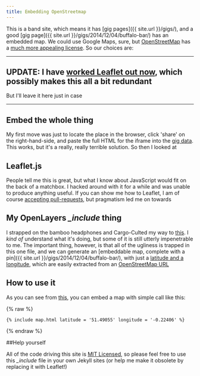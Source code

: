 ```yaml
---
title: Embedding OpenStreetmap
---
```


This is a band site, which means it has [gig pages]({{ site.url }}/gigs/), and a good [gig page]({{ site.url }}/gigs/2014/12/04/buffalo-bar/) has an embedded map. We could use Google Maps, sure, but [OpenStreetMap](http://www.openstreetmap.org/) has a [much more appealing license](http://www.openstreetmap.org/copyright). So our choices are:

---

## UPDATE: I have [worked Leaflet out now](https://github.com/rawfunkmaharishi/rawfunkmaharishi.github.io/blob/1e773ce14faaa79b2f4a8f5b180d3320040b2c7d/_includes/map.html), which possibly makes this all a bit redundant

But I'll leave it here just in case

---

## Embed the whole thing

My first move was just to locate the place in the browser, click 'share' on the right-hand-side, and paste the full HTML for the iframe into the [gig data](https://github.com/rawfunkmaharishi/rawfunkmaharishi.github.io/blob/master/gigs/_posts/HOW_TO_BOOK_THE_BAND.md). This works, but it's a really, really terrible solution. So then I looked at

## Leaflet.js

People tell me this is great, but what I know about JavaScript would fit on the back of a matchbox. I hacked around with it for a while and was unable to produce anything useful. If you can show me how to Leaflet, I am of course [accepting pull-requests](https://github.com/rawfunkmaharishi/rawfunkmaharishi.github.io/pulls), but pragmatism led me on towards

## My OpenLayers *_include* thing

I strapped on the bamboo headphones and Cargo-Culted my way to [this](https://github.com/rawfunkmaharishi/rawfunkmaharishi.github.io/blob/master/_includes/map.html). I _kind of_ understand what it's doing, but some of it is still utterly impenetrable to me. The important thing, however, is that all of the ugliness is trapped in this one file, and we can generate an [embeddable map, complete with a pin]({{ site.url }}/gigs/2014/12/04/buffalo-bar/), with just a [latitude and a longitude](https://github.com/rawfunkmaharishi/rawfunkmaharishi.github.io/blob/master/gigs/_posts/2014-12-04-buffalo-bar.md#L5-L6), which are easily extracted from an [OpenStreetMap URL](http://www.openstreetmap.org/#map=18/51.54610/-0.10330)

## How to use it

As you can see from [this](https://github.com/rawfunkmaharishi/rawfunkmaharishi.github.io/blob/master/_layouts/gig.html#L37-L39), you can embed a map with simple call like this:

{% raw %}
```
{% include map.html latitude = '51.49055' longitude = '-0.22406' %}
```
{% endraw %}

##Help yourself

All of the code driving this site is [MIT Licensed](https://github.com/rawfunkmaharishi/rawfunkmaharishi.github.io/blob/master/LICENSE.md), so please feel free to use this *_include* file in your own Jekyll sites (or help me make it obsolete by replacing it with Leaflet!)
